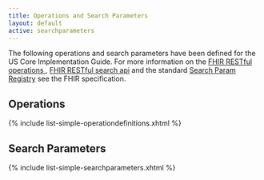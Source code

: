 ```yaml
---
title: Operations and Search Parameters
layout: default
active: searchparameters
---
```


The following operations and search parameters have been defined for the US Core Implementation Guide.  For more information on the [FHIR RESTful operations ]({{site.data.fhir.path}}operations.html), [FHIR RESTful search api]({{site.data.fhir.path}}search.html) and the standard [Search Param Registry]({{site.data.fhir.path}}searchparameter-registry.html) see the FHIR specification.

## Operations

{% include list-simple-operationdefinitions.xhtml %}

## Search Parameters

{% include list-simple-searchparameters.xhtml %}

